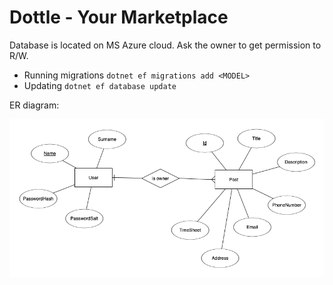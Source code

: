 # Dottle - Your Marketplace

Database is located on MS Azure cloud. Ask the owner to get permission to R/W.

* Running migrations `dotnet ef migrations add <MODEL>`
* Updating `dotnet ef database update`

ER diagram:

![diagram](./image.png)